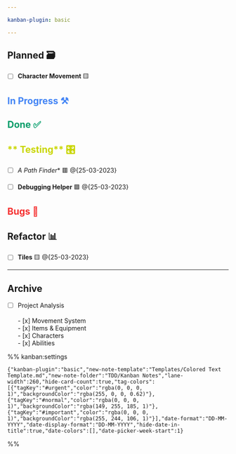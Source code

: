 ```yaml
---

kanban-plugin: basic

---
```


## Planned 🗃️

- [ ] **Character Movement** 🟨


## <span style="color:#4284f5">**In Progress** ⚒️



## <span style="color:#009c68"> Done ✅



## <span style="color:#c9d600">** Testing** 🎛️

- [ ] **A* Path Finder** 🟥 @{25-03-2023}
- [ ] **Debugging Helper** 🟩 @{25-03-2023}


## <span style="color:#f53131">Bugs 🐞



## **Refactor** 📊

- [ ] **Tiles** 🟨 @{25-03-2023}


***

## Archive

- [ ] Project Analysis<br><br> - [x] Movement System<br> - [x] Items & Equipment<br> - [x] Characters<br> - [x] Abilities

%% kanban:settings
```
{"kanban-plugin":"basic","new-note-template":"Templates/Colored Text Template.md","new-note-folder":"TDD/Kanban Notes","lane-width":260,"hide-card-count":true,"tag-colors":[{"tagKey":"#urgent","color":"rgba(0, 0, 0, 1)","backgroundColor":"rgba(255, 0, 0, 0.62)"},{"tagKey":"#normal","color":"rgba(0, 0, 0, 1)","backgroundColor":"rgba(149, 255, 185, 1)"},{"tagKey":"#important","color":"rgba(0, 0, 0, 1)","backgroundColor":"rgba(255, 244, 106, 1)"}],"date-format":"DD-MM-YYYY","date-display-format":"DD-MM-YYYY","hide-date-in-title":true,"date-colors":[],"date-picker-week-start":1}
```
%%